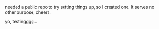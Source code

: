 needed a public repo to try setting things up, so I created one. It serves no other purpose, cheers.

yo, testingggg...
